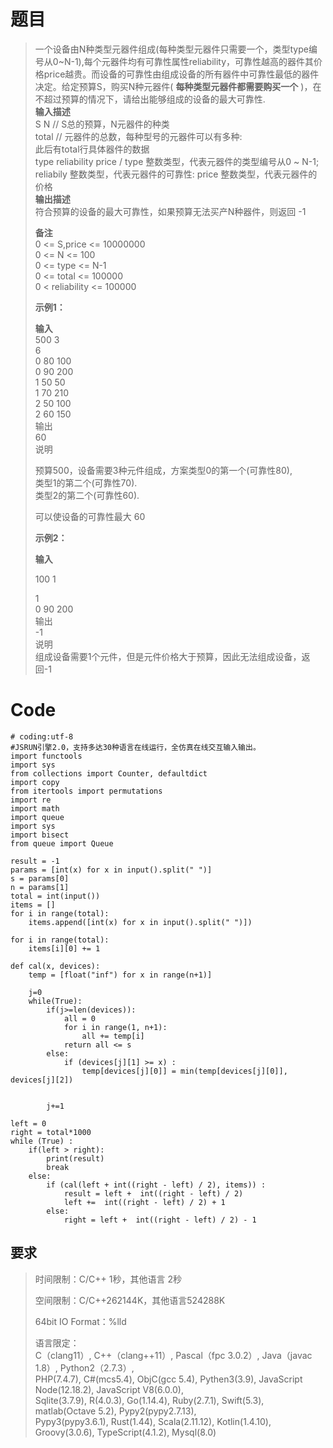 # 题目

>
> 一个设备由N种类型元器件组成(每种类型元器件只需要一个，类型type编号从0~N-1),每个元器件均有可靠性属性reliability，可靠性越高的器件其价格price越贵。而设备的可靠性由组成设备的所有器件中可靠性最低的器件决定。给定预算S，购买N种元器件(
> **每种类型元器件都需要购买一个** )，在不超过预算的情况下，请给出能够组成的设备的最大可靠性.  
>  **输入描述**  
>  S N // S总的预算，N元器件的种类  
>  total // 元器件的总数，每种型号的元器件可以有多种:  
>  此后有total行具体器件的数据  
>  type reliability price / type 整数类型，代表元器件的类型编号从0 ~ N-1; reliabily
> 整数类型，代表元器件的可靠性: price 整数类型，代表元器件的价格  
>  **输出描述**  
>  符合预算的设备的最大可靠性，如果预算无法买产N种器件，则返回 -1
>
> **备注**  
>  0 <= S,price <= 10000000  
>  0 <= N <= 100  
>  0 <= type <= N-1  
>  0 <= total <= 100000  
>  0 < reliability <= 100000
>
>  
> **示例1：**
>
> **输入**  
>  500 3  
>  6  
>  0 80 100  
>  0 90 200  
>  1 50 50  
>  1 70 210  
>  2 50 100  
>  2 60 150  
>  输出  
>  60  
>  说明
>
> 预算500，设备需要3种元件组成，方案类型0的第一个(可靠性80),  
>  类型1的第二个(可靠性70).  
>  类型2的第二个(可靠性60).
>
> 可以使设备的可靠性最大 60
>
> **示例2：**
>
> **输入**
>
> 100 1
>
> 1  
>  0 90 200  
>  输出  
>  -1  
>  说明  
>  组成设备需要1个元件，但是元件价格大于预算，因此无法组成设备，返回-1

# Code

    
    
    # coding:utf-8
    #JSRUN引擎2.0，支持多达30种语言在线运行，全仿真在线交互输入输出。 
    import functools
    import sys
    from collections import Counter, defaultdict
    import copy
    from itertools import permutations
    import re
    import math
    import queue
    import sys
    import bisect
    from queue import Queue
    
    result = -1
    params = [int(x) for x in input().split(" ")]
    s = params[0]
    n = params[1]
    total = int(input())  
    items = []
    for i in range(total):
        items.append([int(x) for x in input().split(" ")]) 
    
    for i in range(total):
        items[i][0] += 1
    
    def cal(x, devices):
        temp = [float("inf") for x in range(n+1)]
    
        j=0
        while(True):
            if(j>=len(devices)):
                all = 0
                for i in range(1, n+1):
                    all += temp[i]
                return all <= s
            else:
                if (devices[j][1] >= x) :
                    temp[devices[j][0]] = min(temp[devices[j][0]], devices[j][2])
                
            
            j+=1
     
    left = 0
    right = total*1000
    while (True) :
        if(left > right):
            print(result)
            break
        else:
            if (cal(left + int((right - left) / 2), items)) :
                result = left +  int((right - left) / 2)
                left +=  int((right - left) / 2) + 1
            else:
                right = left +  int((right - left) / 2) - 1
    

## 要求

> 时间限制：C/C++ 1秒，其他语言 2秒
>
> 空间限制：C/C++262144K，其他语言524288K
>
> 64bit IO Format：%lld
>
> 语言限定：  
>  C（clang11）, C++（clang++11）, Pascal（fpc 3.0.2）, Java（javac 1.8）,
> Python2（2.7.3）,  
>  PHP(7.4.7), C#(mcs5.4), ObjC(gcc 5.4), Pythen3(3.9), JavaScript
> Node(12.18.2), JavaScript V8(6.0.0),  
>  Sqlite(3.7.9), R(4.0.3), Go(1.14.4), Ruby(2.7.1), Swift(5.3), matlab(Octave
> 5.2), Pypy2(pypy2.7.13),  
>  Pypy3(pypy3.6.1), Rust(1.44), Scala(2.11.12), Kotlin(1.4.10),
> Groovy(3.0.6), TypeScript(4.1.2), Mysql(8.0)

